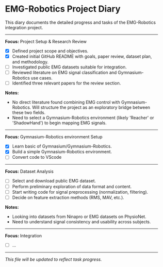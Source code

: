 # EMG-Robotics Project Diary

This diary documents the detailed progress and tasks of the EMG-Robotics integration project.

---
**Focus:** Project Setup & Research Review
- [x] Defined project scope and objectives.
- [x] Created initial GitHub README with goals, paper review, dataset plan, and methodology.
- [ ] Investigated public EMG datasets suitable for integration.
- [ ] Reviewed literature on EMG signal classification and Gymnasium-Robotics use cases.
- [ ] Identified three relevant papers for the review section.

**Notes:**
- No direct literature found combining EMG control with Gymnasium-Robotics. Will structure the project as an exploratory bridge between these two fields.
- Need to select a Gymnasium-Robotics environment (likely 'Reacher' or 'ShadowHand') to begin mapping EMG signals.
---
**Focus:**  Gymnasium-Robotics environment Setup
- [x] Learn basic of Gymnasium/Gymnasium-Robotics.
- [x] Build a simple Gymnasium-Robotics environment.
- [ ] Convert code to VScode
---
**Focus:** Dataset Analysis
- [ ] Select and download public EMG dataset.
- [ ] Perform preliminary exploration of data format and content.
- [ ] Start writing code for signal preprocessing (normalization, filtering).
- [ ] Decide on feature extraction methods (RMS, MAV, etc.).

**Notes:**
- Looking into datasets from Ninapro or EMG datasets on PhysioNet.
- Need to understand signal consistency and usability across subjects.

---
**Focus:**  Integration
- [ ] ...

---

_This file will be updated to reflect task progress._

